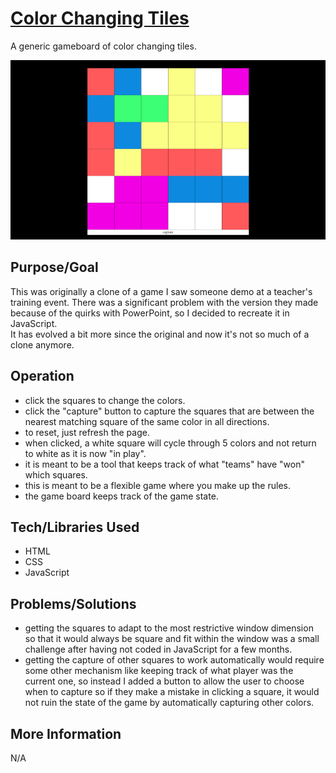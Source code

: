 # [Color Changing Tiles](https://teflassistant.com/color-changing-tiles/)
A generic gameboard of color changing tiles.

![Screenshot](screenshot.jpg)

## Purpose/Goal
This was originally a clone of a game I saw someone demo at a teacher's training event. 
There was a significant problem with the version they made because of the quirks with PowerPoint, so I decided to recreate it in JavaScript.  
It has evolved a bit more since the original and now it's not so much of a clone anymore.

## Operation
* click the squares to change the colors.
* click the "capture" button to capture the squares that are between the nearest matching square of the same color in all directions.
* to reset, just refresh the page.
* when clicked, a white square will cycle through 5 colors and not return to white as it is now "in play".
* it is meant to be a tool that keeps track of what "teams" have "won" which squares.
* this is meant to be a flexible game where you make up the rules.
* the game board keeps track of the game state.

## Tech/Libraries Used
* HTML
* CSS
* JavaScript

## Problems/Solutions
* getting the squares to adapt to the most restrictive window dimension so that it would always be square and fit within the window was a small challenge after having not coded in JavaScript for a few months.  
* getting the capture of other squares to work automatically would require some other mechanism like keeping track of what player was the current one, so instead I added a button to allow the user to choose when to capture so if they make a mistake in clicking a square, it would not ruin the state of the game by automatically capturing other colors.  

## More Information
N/A
